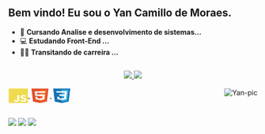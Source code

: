 ## Bem vindo! Eu sou o Yan Camillo de Moraes.

- 📖 **Cursando Analise e desenvolvimento de sistemas...**
- 💻 **Estudando Front-End ...**
- 🤞🏾 **Transitando de carreira ...**

##

 <div align="center">
  <a href="https://github.com/yanmoraes021">
  <img height="170em" src="https://github-readme-stats.vercel.app/api?username=yanmoraes021&show_icons=true&theme=dark&include_all_commits=true&count_private=true"/>
  <img height="170em" src="https://github-readme-stats.vercel.app/api/top-langs/?username=yanmoraes021&layout=compact&langs_count=7&theme=dark"/>
 </div>

 <div style="display: inline_block"><br>
  <img align="center" alt="Yan-Js" height="30" width="40" src="https://raw.githubusercontent.com/devicons/devicon/master/icons/javascript/javascript-plain.svg">
  <img align="center" alt="Yan-HTML" height="30" width="40" src="https://raw.githubusercontent.com/devicons/devicon/master/icons/html5/html5-original.svg">
  <img align="center" alt="Yan-CSS" height="30" width="40" src="https://raw.githubusercontent.com/devicons/devicon/master/icons/css3/css3-original.svg">
  <img align="right" alt="Yan-pic" height="130" style"border-radius:50px;" 
  src="http://media.webdevacademy.com.br/2014/05/webdev-academy.png">
 </div>

  ##
  
<div>
  <a href="https://www.linkedin.com/in/yan-camillo-de-moraes-67a09b209/" target="_blank"><img src="https://img.shields.io/badge/-LinkedIn-%230077B5?style=for-the-badge&logo=linkedin&logoColor=white" target="_blank"></a>
  <a href = "mailto:yancamillo.mkt@gmail.com"><img src="https://img.shields.io/badge/-Gmail-%23333?style=for-the-badge&logo=gmail&logoColor=white" target="_blank"></a>
  <a href="https://www.instagram.com/camillomoraes/" target="_blank"><img src="https://img.shields.io/badge/-Instagram-%23E4405F?style=for-the-badge&logo=instagram&logoColor=white" target="_blank"></a>
</div>
 
 
